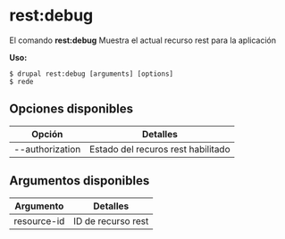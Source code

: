 # rest:debug
El comando **rest:debug** Muestra el actual recurso rest para la aplicación

**Uso:**
```
$ drupal rest:debug [arguments] [options] 
$ rede  
```

## Opciones disponibles
Opción | Detalles
-------|-------------
--authorization | Estado del recuros rest habilitado | deshabilitado

## Argumentos disponibles
Argumento | Detalles
---------|-------------
resource-id | ID de recurso rest
